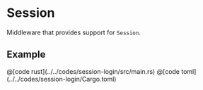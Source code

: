 # Session

Middleware that provides support for `Session`.

## Example

<CodeGroup>
<CodeGroupItem title="main.rs" active>
@[code rust](../../codes/session-login/src/main.rs)

</CodeGroupItem>
<CodeGroupItem title="Cargo.toml">
@[code toml](../../codes/session-login/Cargo.toml)

</CodeGroupItem>
</CodeGroup>